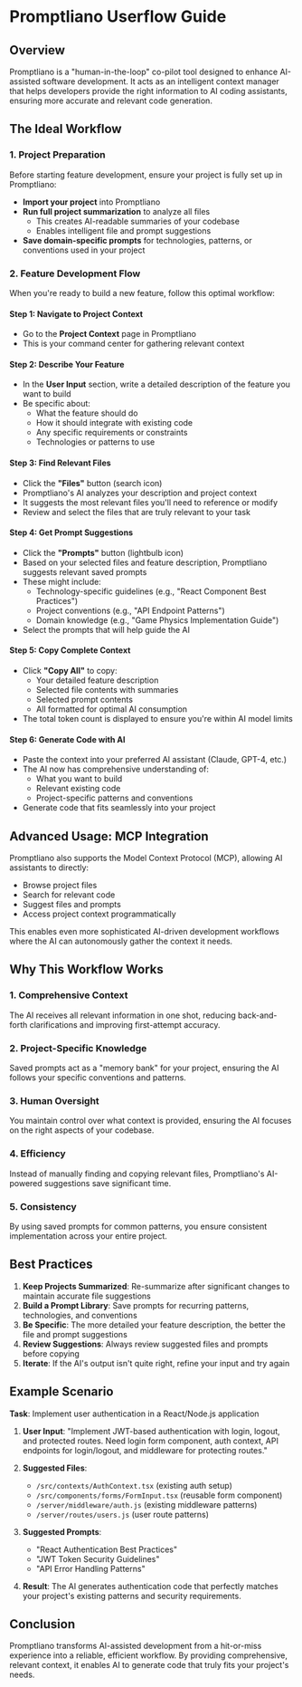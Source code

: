 # Promptliano Userflow Guide

## Overview

Promptliano is a "human-in-the-loop" co-pilot tool designed to enhance AI-assisted software development. It acts as an intelligent context manager that helps developers provide the right information to AI coding assistants, ensuring more accurate and relevant code generation.

## The Ideal Workflow

### 1. Project Preparation

Before starting feature development, ensure your project is fully set up in Promptliano:

- **Import your project** into Promptliano
- **Run full project summarization** to analyze all files
  - This creates AI-readable summaries of your codebase
  - Enables intelligent file and prompt suggestions
- **Save domain-specific prompts** for technologies, patterns, or conventions used in your project

### 2. Feature Development Flow

When you're ready to build a new feature, follow this optimal workflow:

#### Step 1: Navigate to Project Context

- Go to the **Project Context** page in Promptliano
- This is your command center for gathering relevant context

#### Step 2: Describe Your Feature

- In the **User Input** section, write a detailed description of the feature you want to build
- Be specific about:
  - What the feature should do
  - How it should integrate with existing code
  - Any specific requirements or constraints
  - Technologies or patterns to use

#### Step 3: Find Relevant Files

- Click the **"Files"** button (search icon)
- Promptliano's AI analyzes your description and project context
- It suggests the most relevant files you'll need to reference or modify
- Review and select the files that are truly relevant to your task

#### Step 4: Get Prompt Suggestions

- Click the **"Prompts"** button (lightbulb icon)
- Based on your selected files and feature description, Promptliano suggests relevant saved prompts
- These might include:
  - Technology-specific guidelines (e.g., "React Component Best Practices")
  - Project conventions (e.g., "API Endpoint Patterns")
  - Domain knowledge (e.g., "Game Physics Implementation Guide")
- Select the prompts that will help guide the AI

#### Step 5: Copy Complete Context

- Click **"Copy All"** to copy:
  - Your detailed feature description
  - Selected file contents with summaries
  - Selected prompt contents
  - All formatted for optimal AI consumption
- The total token count is displayed to ensure you're within AI model limits

#### Step 6: Generate Code with AI

- Paste the context into your preferred AI assistant (Claude, GPT-4, etc.)
- The AI now has comprehensive understanding of:
  - What you want to build
  - Relevant existing code
  - Project-specific patterns and conventions
- Generate code that fits seamlessly into your project

## Advanced Usage: MCP Integration

Promptliano also supports the Model Context Protocol (MCP), allowing AI assistants to directly:

- Browse project files
- Search for relevant code
- Suggest files and prompts
- Access project context programmatically

This enables even more sophisticated AI-driven development workflows where the AI can autonomously gather the context it needs.

## Why This Workflow Works

### 1. **Comprehensive Context**

The AI receives all relevant information in one shot, reducing back-and-forth clarifications and improving first-attempt accuracy.

### 2. **Project-Specific Knowledge**

Saved prompts act as a "memory bank" for your project, ensuring the AI follows your specific conventions and patterns.

### 3. **Human Oversight**

You maintain control over what context is provided, ensuring the AI focuses on the right aspects of your codebase.

### 4. **Efficiency**

Instead of manually finding and copying relevant files, Promptliano's AI-powered suggestions save significant time.

### 5. **Consistency**

By using saved prompts for common patterns, you ensure consistent implementation across your entire project.

## Best Practices

1. **Keep Projects Summarized**: Re-summarize after significant changes to maintain accurate file suggestions
2. **Build a Prompt Library**: Save prompts for recurring patterns, technologies, and conventions
3. **Be Specific**: The more detailed your feature description, the better the file and prompt suggestions
4. **Review Suggestions**: Always review suggested files and prompts before copying
5. **Iterate**: If the AI's output isn't quite right, refine your input and try again

## Example Scenario

**Task**: Implement user authentication in a React/Node.js application

1. **User Input**: "Implement JWT-based authentication with login, logout, and protected routes. Need login form component, auth context, API endpoints for login/logout, and middleware for protecting routes."

2. **Suggested Files**:
   - `/src/contexts/AuthContext.tsx` (existing auth setup)
   - `/src/components/forms/FormInput.tsx` (reusable form component)
   - `/server/middleware/auth.js` (existing middleware patterns)
   - `/server/routes/users.js` (user route patterns)

3. **Suggested Prompts**:
   - "React Authentication Best Practices"
   - "JWT Token Security Guidelines"
   - "API Error Handling Patterns"

4. **Result**: The AI generates authentication code that perfectly matches your project's existing patterns and security requirements.

## Conclusion

Promptliano transforms AI-assisted development from a hit-or-miss experience into a reliable, efficient workflow. By providing comprehensive, relevant context, it enables AI to generate code that truly fits your project's needs.
